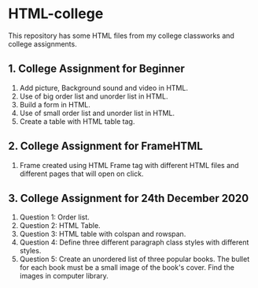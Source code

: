 # HTML-college

This repository has some HTML files from my college classworks and college assignments.

## 1. College Assignment for Beginner
1. Add picture, Background sound and video in HTML.
2. Use of big order list and unorder list in HTML.
3. Build a form in HTML.
4. Use of small order list and unorder list in HTML.
5. Create a table with HTML table tag.

## 2. College Assignment for FrameHTML
1. Frame created using HTML Frame tag with different HTML files and different pages that will open on click.

## 3. College Assignment for 24th December 2020
1. Question 1: Order list.
2. Question 2: HTML Table.
3. Question 3: HTML table with colspan and rowspan.
4. Question 4: Define three different paragraph class styles with different styles.
5. Question 5: Create an unordered list of three popular books. The bullet for each book must be a small image
of the book's cover. Find the images in computer library.
